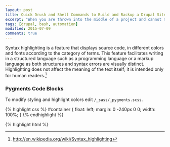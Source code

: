 ```yaml
---
layout: post
title: Quick Drush and Shell Commands to Build and Backup a Drupal Site
excerpt: "When you are thrown into the middle of a project and cannot migrate to your Drupal workflow of choice; you can use come quick structuring help."
tags: [drupal, bash, automation]
modified: 2015-07-09
comments: true
---
```



Syntax highlighting is a feature that displays source code, in different colors and fonts according to the category of terms. This feature facilitates writing in a structured language such as a programming language or a markup language as both structures and syntax errors are visually distinct. Highlighting does not affect the meaning of the text itself; it is intended only for human readers.[^1]

[^1]: <http://en.wikipedia.org/wiki/Syntax_highlighting>

### Pygments Code Blocks

To modify styling and highlight colors edit `/_sass/_pygments.scss`.

{% highlight css %}
#container {
    float: left;
    margin: 0 -240px 0 0;
    width: 100%;
}
{% endhighlight %}

{% highlight html %}